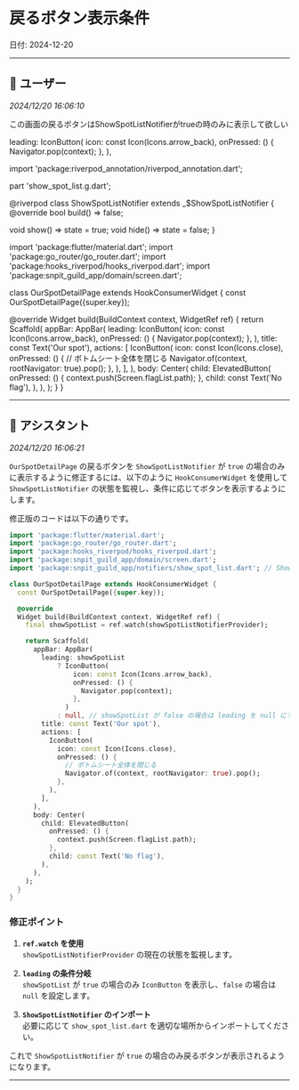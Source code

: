 # 戻るボタン表示条件

日付: 2024-12-20

---

## 👤 ユーザー
*2024/12/20 16:06:10*

この画面の戻るボタンはShowSpotListNotifierがtrueの時のみに表示して欲しい

leading: IconButton(
          icon: const Icon(Icons.arrow_back),
          onPressed: () {
            Navigator.pop(context);
          },
        ),


import 'package:riverpod_annotation/riverpod_annotation.dart';

part 'show_spot_list.g.dart';

@riverpod
class ShowSpotListNotifier extends _$ShowSpotListNotifier {
  @override
  bool build() =&gt; false;

  void show() =&gt; state = true;
  void hide() =&gt; state = false;
}

import 'package:flutter/material.dart';
import 'package:go_router/go_router.dart';
import 'package:hooks_riverpod/hooks_riverpod.dart';
import 'package:snpit_guild_app/domain/screen.dart';

class OurSpotDetailPage extends HookConsumerWidget {
  const OurSpotDetailPage({super.key});

  @override
  Widget build(BuildContext context, WidgetRef ref) {
    return Scaffold(
      appBar: AppBar(
        leading: IconButton(
          icon: const Icon(Icons.arrow_back),
          onPressed: () {
            Navigator.pop(context);
          },
        ),
        title: const Text('Our spot'),
        actions: [
          IconButton(
            icon: const Icon(Icons.close),
            onPressed: () {
              // ボトムシート全体を閉じる
              Navigator.of(context, rootNavigator: true).pop();
            },
          ),
        ],
      ),
      body: Center(
        child: ElevatedButton(
          onPressed: () {
            context.push(Screen.flagList.path);
          },
          child: const Text('No flag'),
        ),
      ),
    );
  }
}

---

## 🤖 アシスタント
*2024/12/20 16:06:21*

`OurSpotDetailPage` の戻るボタンを `ShowSpotListNotifier` が `true` の場合のみに表示するように修正するには、以下のように `HookConsumerWidget` を使用して `ShowSpotListNotifier` の状態を監視し、条件に応じてボタンを表示するようにします。

修正版のコードは以下の通りです。

```dart
import 'package:flutter/material.dart';
import 'package:go_router/go_router.dart';
import 'package:hooks_riverpod/hooks_riverpod.dart';
import 'package:snpit_guild_app/domain/screen.dart';
import 'package:snpit_guild_app/notifiers/show_spot_list.dart'; // ShowSpotListNotifier のインポート

class OurSpotDetailPage extends HookConsumerWidget {
  const OurSpotDetailPage({super.key});

  @override
  Widget build(BuildContext context, WidgetRef ref) {
    final showSpotList = ref.watch(showSpotListNotifierProvider);

    return Scaffold(
      appBar: AppBar(
        leading: showSpotList
            ? IconButton(
                icon: const Icon(Icons.arrow_back),
                onPressed: () {
                  Navigator.pop(context);
                },
              )
            : null, // showSpotList が false の場合は leading を null にする
        title: const Text('Our spot'),
        actions: [
          IconButton(
            icon: const Icon(Icons.close),
            onPressed: () {
              // ボトムシート全体を閉じる
              Navigator.of(context, rootNavigator: true).pop();
            },
          ),
        ],
      ),
      body: Center(
        child: ElevatedButton(
          onPressed: () {
            context.push(Screen.flagList.path);
          },
          child: const Text('No flag'),
        ),
      ),
    );
  }
}
```

### 修正ポイント

1. **`ref.watch` を使用**  
   `showSpotListNotifierProvider` の現在の状態を監視します。

2. **`leading` の条件分岐**  
   `showSpotList` が `true` の場合のみ `IconButton` を表示し、`false` の場合は `null` を設定します。

3. **`ShowSpotListNotifier` のインポート**  
   必要に応じて `show_spot_list.dart` を適切な場所からインポートしてください。

これで `ShowSpotListNotifier` が `true` の場合のみ戻るボタンが表示されるようになります。

---
